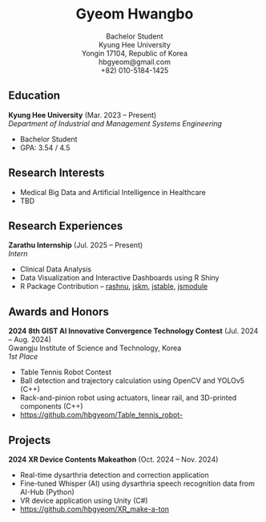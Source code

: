 <h1 align="center">Gyeom Hwangbo</h1>
<p align="center">
  Bachelor Student<br>
  Kyung Hee University<br>
  Yongin 17104, Republic of Korea<br>
  hbgyeom@gmail.com<br>
  +82) 010-5184-1425
</p>

## Education
**Kyung Hee University** (Mar. 2023 – Present)<br>
*Department of Industrial and Management Systems Engineering*
- Bachelor Student
- GPA: 3.54 / 4.5

## Research Interests
- Medical Big Data and Artificial Intelligence in Healthcare
- TBD

## Research Experiences
**Zarathu Internship** (Jul. 2025 – Present)<br>
*Intern*
- Clinical Data Analysis
- Data Visualization and Interactive Dashboards using R Shiny
- R Package Contribution – [rashnu](https://github.com/zarathucorp/rashnu), [jskm](https://github.com/jinseob2kim/jskm), [jstable](https://github.com/jinseob2kim/jstable), [jsmodule](https://github.com/jinseob2kim/jsmodule)

## Awards and Honors
**2024 8th GIST AI Innovative Convergence Technology Contest** (Jul. 2024 – Aug. 2024)<br>
Gwangju Institute of Science and Technology, Korea<br>
*1st Place*
- Table Tennis Robot Contest
- Ball detection and trajectory calculation using OpenCV and YOLOv5 (C++)
- Rack-and-pinion robot using actuators, linear rail, and 3D-printed components (C++)
- https://github.com/hbgyeom/Table_tennis_robot-

## Projects
**2024 XR Device Contents Makeathon** (Oct. 2024 – Nov. 2024)
- Real-time dysarthria detection and correction application
- Fine-tuned Whisper (AI) using dysarthria speech recognition data from AI-Hub (Python)
- VR device application using Unity (C#)
- https://github.com/hbgyeom/XR_make-a-ton
